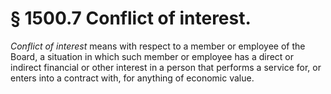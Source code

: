 # § 1500.7   Conflict of interest.

*Conflict of interest* means with respect to a member or employee of the Board, a situation in which such member or employee has a direct or indirect financial or other interest in a person that performs a service for, or enters into a contract with, for anything of economic value.




